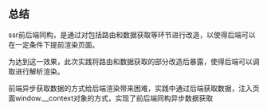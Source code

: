 ## 总结

ssr前后端同构，是通过对包括路由和数据获取等环节进行改造，以使得后端可以在一定条件下提前渲染页面。

为达到这一效果，此次实践将路由和数据获取的部分改造后暴露，使得后端可以调取进行解析渲染。

前端异步获取数据的方式给后端渲染带来困难，实践中通过后端获取数据，注入页面window.__context对象的方式，实现了前后端同构异步数据获取